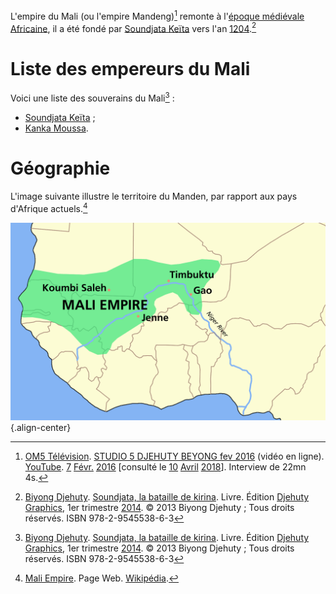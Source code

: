 <!-- TITLE: Mali (Empire) -->
<!-- SUBTITLE: Présentation de l'empire du Mali -->

L'empire du Mali (ou l'empire Mandeng)[^3] remonte à l'[époque médiévale Africaine](/histoire/afrique/epoque-medievale), il a été fondé par [Soundjata Keïta](/personnalite/homme/souverain/roi/empire-mali/soundjata-keita) vers l'an [1204](/).[^1]

# Liste des empereurs du Mali
Voici une liste des souverains du Mali[^1] :
* [Soundjata Keïta](/personnalite/homme/souverain/empereur/empire-mali/soundjata-keita) ;
* [Kanka Moussa](/personnalite/homme/souverain/empereur/empire-mali/kanka-moussa).

# Géographie
L'image suivante illustre le territoire du Manden, par rapport aux pays d'Afrique actuels.[^2]

![Mali Empire Map](/uploads/map/mali-empire-map.png "Territoire de l'empire du Manden"){.align-center}


[^1]: [Biyong Djehuty](/personnalite/homme/ecrivain/afrique/ouest/pays/cameroun/djehuty-biyong). [Soundjata, la bataille de kirina](/ouvrage/soundjata-la-bataille-de-kirina). Livre. Édition [Djehuty Graphics](/organisme/djehuty-graphics), 1er trimestre [2014](/histoire/date/calendrier-gregorien/par-annee/2014). © 2013 Biyong Djehuty ; Tous droits réservés. ISBN 978-2-9545538-6-3
[^2]: [Mali Empire](https://en.wikipedia.org/wiki/Mali_Empire). Page Web. [Wikipédia](https://wikipedia.org).
[^3]: [OM5 Télévision](https://www.youtube.com/channel/UCaLMmJOTQdWCqEkteyDnn4w). [STUDIO 5 DJEHUTY BEYONG fev 2016](https://www.youtube.com/watch?time_continue=4&v=B3JxH7JnGsc) (vidéo en ligne). [YouTube](https://www.youtube.com). [7](/histoire/date/calendrier-gregorien/par-jour/7) [Févr.](/histoire/date/calendrier-gregorien/par-mois/fevrier) [2016](/histoire/date/calendrier-gregorien/par-annee/2016) [consulté le [10](/histoire/date/calendrier-gregorien/par-jour/10) [Avril](/histoire/date/calendrier-gregorien/par-mois/avril) [2018](/histoire/date/calendrier-gregorien/par-annee/2018)]. Interview de 22mn 4s.